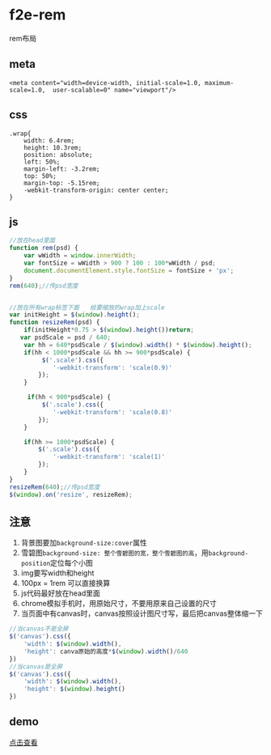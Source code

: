# f2e-rem
rem布局
## meta ##
    <meta content="width=device-width, initial-scale=1.0, maximum-scale=1.0,  user-scalable=0" name="viewport"/>
## css ##
	.wrap{
		width: 6.4rem;
		height: 10.3rem;
		position: absolute;
		left: 50%;
		margin-left: -3.2rem;
		top: 50%;
		margin-top: -5.15rem;
		-webkit-transform-origin: center center; 
	}
    
	
## js ##
```javascript
//放在head里面
function rem(psd) {
	var wWidth = window.innerWidth;
	var fontSize = wWidth > 900 ? 100 : 100*wWidth / psd;
	document.documentElement.style.fontSize = fontSize + 'px';
}
rem(640);//传psd宽度


//放在所有wrap标签下面   给要缩放的wrap加上scale
var initHeight = $(window).height();
function resizeRem(psd) {
    if(initHeight*0.75 > $(window).height())return;
   var psdScale = psd / 640;
    var hh = 640*psdScale / $(window).width() * $(window).height();
    if(hh < 1000*psdScale && hh >= 900*psdScale) {
    	 $('.scale').css({
	    	'-webkit-transform': 'scale(0.9)'
	    });
    }

     if(hh < 900*psdScale) {
    	 $('.scale').css({
	    	'-webkit-transform': 'scale(0.8)'
	    });
    }

    if(hh >= 1000*psdScale) {
    	$('.scale').css({
	    	'-webkit-transform': 'scale(1)'
	    });
    }
}
resizeRem(640);//传psd宽度
$(window).on('resize', resizeRem);
```

## 注意 ##


1. 背景图要加`background-size:cover`属性
2. 雪碧图`background-size: 整个雪碧图的宽，整个雪碧图的高`，用`background-position`定位每个小图
3. img要写width和height
4. 100px = 1rem 可以直接换算
5. js代码最好放在head里面
6. chrome模拟手机时，用原始尺寸，不要用原来自己设置的尺寸
7. 当页面中有canvas时，canvas按照设计图尺寸写，最后把canvas整体缩一下
	
```javascript
//当canvas不是全屏
$('canvas').css({
	'width': $(window).width(), 
	'height': canva原始的高度*$(window).width()/640
})
//当canvas是全屏
$('canvas').css({
	'width': $(window).width(), 
	'height': $(window).height()
})
```


## demo ##
[点击查看](http://test.go.163.com/go/2017/1009/rem/)
